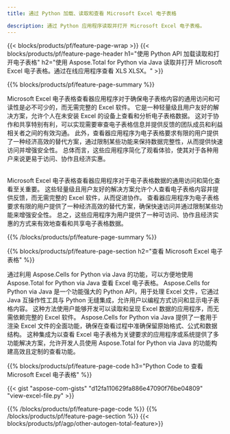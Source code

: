```yaml
---
title: 通过 Python 加载、读取和查看 Microsoft Excel 电子表格 

description: 通过 Python 应用程序读取并打开 Microsoft Excel 电子表格。
---
```


{{< blocks/products/pf/feature-page-wrap >}}
{{< blocks/products/pf/feature-page-header h1="使用 Python API 加载读取和打开电子表格" h2="使用 Aspose.Total for Python via Java 读取并打开 Microsoft Excel 电子表格。通过在线应用程序查看 XLS XLSX。" >}}

{{% blocks/products/pf/feature-page-summary %}}

Microsoft Excel 电子表格查看器应用程序对于确保电子表格内容的通用访问和可读性是必不可少的，而无需完整的 Excel 软件。 它是一种轻量级且用户友好的解决方案，允许个人在未安装 Excel 的设备上查看和分析电子表格数据。 这对于协作和共享特别有利，可以实现需要审查电子表格信息并提供反馈的团队成员和利益相关者之间的有效沟通。 此外，查看器应用程序为电子表格要求有限的用户提供了一种经济高效的替代方案，通过限制某些功能来保持数据完整性，从而提供快速访问并增强安全性。 总体而言，这些应用程序简化了观看体验，使其对于各种用户来说更易于访问、协作且经济实惠。 <br /><br />

Microsoft Excel 电子表格查看器应用程序对于电子表格数据的通用访问和简化查看至关重要。 这些轻量级且用户友好的解决方案允许个人查看电子表格内容并提供反馈，而无需完整的 Excel 软件，从而促进协作。 查看器应用程序为电子表格要求有限的用户提供了一种经济高效的替代方案，确保快速访问并通过限制某些功能来增强安全性。 总之，这些应用程序为用户提供了一种可访问、协作且经济实惠的方式来有效地查看和共享电子表格数据。

{{% /blocks/products/pf/feature-page-summary  %}}

{{% blocks/products/pf/feature-page-section  h2="查看 Microsoft Excel 电子表格" %}}

通过利用 Aspose.Cells for Python via Java 的功能，可以方便地使用 Aspose.Total for Python via Java 查看 Excel 电子表格。 Aspose.Cells for Python via Java 是一个功能强大的 Python API，用于处理 Excel 文件，它通过 Java 互操作性工具与 Python 无缝集成，允许用户以编程方式访问和显示电子表格内容。 这种方法使用户能够开发可以读取和呈现 Excel 数据的应用程序，而无需依赖完整的 Excel 软件。 Aspose.Cells for Python via Java 提供了一套用于渲染 Excel 文件的全面功能，确保在查看过程中准确保留原始格式、公式和数据结构。 这种集成为以查看 Excel 电子表格为关键要求的应用程序或系统提供了多功能解决方案，允许开发人员使用 Aspose.Total for Python via Java 的功能构建高效且定制的查看功能。

{{% blocks/products/pf/feature-page-code h3="Python Code to 查看 Microsoft Excel 电子表格" %}}

{{< gist "aspose-com-gists" "d12fa110629fa886e47090f76be04809" "view-excel-file.py" >}}

{{% /blocks/products/pf/feature-page-code  %}}
{{% /blocks/products/pf/feature-page-section %}}
{{< blocks/products/pf/agp/other-autogen-total-feature>}}